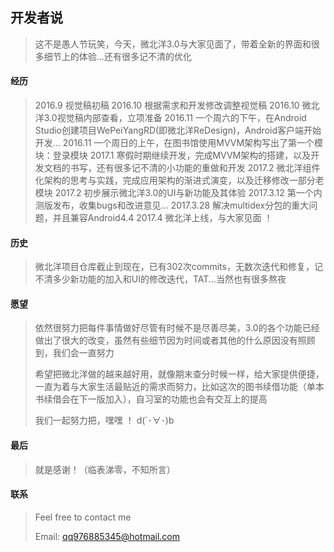 ## 开发者说

> 这不是愚人节玩笑，今天，微北洋3.0与大家见面了，带着全新的界面和很多细节上的体验...还有很多记不清的优化

#### 经历

> 2016.9 视觉稿初稿
> 2016.10 根据需求和开发修改调整视觉稿
> 2016.10  微北洋3.0视觉稿内部查看，立项准备
> 2016.11  一个周六的下午，在Android Studio创建项目WePeiYangRD(即微北洋ReDesign)，Android客户端开始开发...
> 2016.11  一个周日的上午，在图书馆使用MVVM架构写出了第一个模块：登录模块
> 2017.1 寒假时期继续开发，完成MVVM架构的搭建，以及开发文档的书写，还有很多记不清的小功能的重做和开发
> 2017.2 微北洋组件化架构的思考与实践，完成应用架构的渐进式演变，以及迁移修改一部分老模块
> 2017.2 初步展示微北洋3.0的UI与新功能及其体验
> 2017.3.12 第一个内测版发布，收集bugs和改进意见...
> 2017.3.28 解决multidex分包的重大问题，并且兼容Android4.4
> 2017.4 微北洋上线，与大家见面 ！

#### 历史
> 微北洋项目仓库截止到现在，已有302次commits，无数次迭代和修复，记不清多少新功能的加入和UI的修改迭代，TAT...当然也有很多熬夜

#### 愿望
> 依然很努力把每件事情做好尽管有时候不是尽善尽美，3.0的各个功能已经做出了很大的改变，虽然有些细节因为时间或者其他的什么原因没有照顾到，我们会一直努力
>
> 希望把微北洋做的越来越好用，就像期末查分时候一样，给大家提供便捷，一直为着与大家生活最贴近的需求而努力，比如这次的图书续借功能（单本书续借会在下一版加入），自习室的功能也会有交互上的提高
>
> 我们一起努力把，嘿嘿 ！ d(`･∀･)b

#### 最后

> 就是感谢！（临表涕零，不知所言）

#### 联系

> Feel free to contact me
>
> Email: qq976885345@hotmail.com